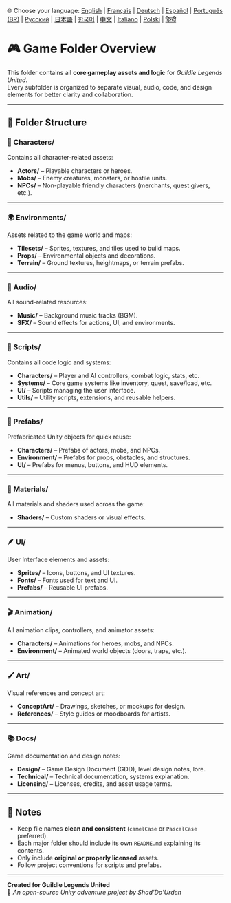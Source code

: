 🌐 Choose your language:
[English](Readme.md) | [Français](Readme.fr.md) | [Deutsch](Readme.de.md) | [Español](Readme.es.md) | [Português (BR)](Readme.br.md) | [Русский](Readme.ru.md) | [日本語](Readme.jp.md) | [한국어](Readme.kr.md) | [中文](Readme.cn.md) | [Italiano](Readme.it.md) | [Polski](Readme.pl.md) | [हिन्दी](Readme.in.md)

# 🎮 Game Folder Overview

This folder contains all **core gameplay assets and logic** for *Guildle Legends United*.  
Every subfolder is organized to separate visual, audio, code, and design elements for better clarity and collaboration.

---

## 📁 Folder Structure

### 🧍 Characters/
Contains all character-related assets:
- **Actors/** – Playable characters or heroes.
- **Mobs/** – Enemy creatures, monsters, or hostile units.
- **NPCs/** – Non-playable friendly characters (merchants, quest givers, etc.).

---

### 🌍 Environments/
Assets related to the game world and maps:
- **Tilesets/** – Sprites, textures, and tiles used to build maps.
- **Props/** – Environmental objects and decorations.
- **Terrain/** – Ground textures, heightmaps, or terrain prefabs.

---

### 🎵 Audio/
All sound-related resources:
- **Music/** – Background music tracks (BGM).
- **SFX/** – Sound effects for actions, UI, and environments.

---

### 🧠 Scripts/
Contains all code logic and systems:
- **Characters/** – Player and AI controllers, combat logic, stats, etc.
- **Systems/** – Core game systems like inventory, quest, save/load, etc.
- **UI/** – Scripts managing the user interface.
- **Utils/** – Utility scripts, extensions, and reusable helpers.

---

### 🧱 Prefabs/
Prefabricated Unity objects for quick reuse:
- **Characters/** – Prefabs of actors, mobs, and NPCs.
- **Environment/** – Prefabs for props, obstacles, and structures.
- **UI/** – Prefabs for menus, buttons, and HUD elements.

---

### 🎨 Materials/
All materials and shaders used across the game:
- **Shaders/** – Custom shaders or visual effects.

---

### 🪶 UI/
User Interface elements and assets:
- **Sprites/** – Icons, buttons, and UI textures.
- **Fonts/** – Fonts used for text and UI.
- **Prefabs/** – Reusable UI prefabs.

---

### 🎬 Animation/
All animation clips, controllers, and animator assets:
- **Characters/** – Animations for heroes, mobs, and NPCs.
- **Environment/** – Animated world objects (doors, traps, etc.).

---

### 🖌️ Art/
Visual references and concept art:
- **ConceptArt/** – Drawings, sketches, or mockups for design.
- **References/** – Style guides or moodboards for artists.

---

### 📚 Docs/
Game documentation and design notes:
- **Design/** – Game Design Document (GDD), level design notes, lore.
- **Technical/** – Technical documentation, systems explanation.
- **Licensing/** – Licenses, credits, and asset usage terms.

---

## 🧾 Notes

- Keep file names **clean and consistent** (`camelCase` or `PascalCase` preferred).
- Each major folder should include its own `README.md` explaining its contents.
- Only include **original or properly licensed** assets.
- Follow project conventions for scripts and prefabs.

---

**Created for Guildle Legends United**  
🧙 *An open-source Unity adventure project by Shad'Do'Urden*


